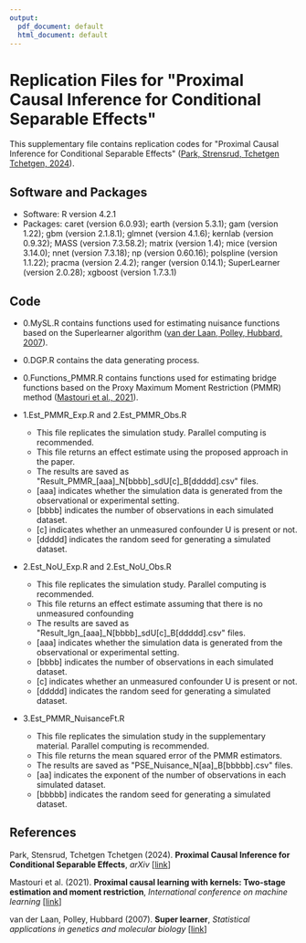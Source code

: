 ```yaml
---
output:
  pdf_document: default
  html_document: default
---
```

# Replication Files for "Proximal Causal Inference for  Conditional Separable Effects"

This supplementary file contains replication codes for "Proximal Causal Inference for  Conditional Separable Effects" ([Park, Strensrud, Tchetgen Tchetgen, 2024](Link "PCSE")).

## Software and Packages

* Software: R version 4.2.1
* Packages: caret (version 6.0.93); earth (version 5.3.1); gam (version 1.22); gbm (version 2.1.8.1); glmnet (version 4.1.6); kernlab (version 0.9.32); MASS (version 7.3.58.2); matrix (version 1.4); mice (version 3.14.0); nnet (version 7.3.18); np (version 0.60.16); polspline (version 1.1.22); pracma (version 2.4.2); ranger (version 0.14.1); SuperLearner (version 2.0.28); xgboost (version 1.7.3.1)

## Code

* 0.MySL.R contains functions used for estimating nuisance functions based on the Superlearner algorithm ([van der Laan, Polley, Hubbard, 2007](https://www.degruyter.com/document/doi/10.2202/1544-6115.1309/html "SL")).

* 0.DGP.R contains the data generating process.  

* 0.Functions\_PMMR.R contains functions used for estimating bridge functions based on the Proxy Maximum Moment Restriction (PMMR) method ([Mastouri et al., 2021](https://proceedings.mlr.press/v139/mastouri21a.html "PMMR")).  

* 1.Est\_PMMR\_Exp.R and 2.Est\_PMMR\_Obs.R 
	* This file replicates the simulation study. Parallel computing is recommended. 
	* This file returns an effect estimate using the proposed approach in the paper.
	* The results are saved as "Result_PMMR_[aaa]_N[bbbb]_sdU[c]_B[ddddd].csv" files.
	* [aaa] indicates whether the simulation data is generated from the observational or experimental setting.
	* [bbbb] indicates the number of observations in each simulated dataset.
	* [c] indicates whether an unmeasured confounder U is present or not.
	* [ddddd] indicates the random seed for generating a simulated dataset.

* 2.Est\_NoU\_Exp.R and 2.Est\_NoU\_Obs.R 
	* This file replicates the simulation study. Parallel computing is recommended. 
	* This file returns an effect estimate assuming that there is no unmeasured confounding 
	* The results are saved as "Result_Ign_[aaa]_N[bbbb]_sdU[c]_B[ddddd].csv" files.
	* [aaa] indicates whether the simulation data is generated from the observational or experimental setting.
	* [bbbb] indicates the number of observations in each simulated dataset.
	* [c] indicates whether an unmeasured confounder U is present or not.
	* [ddddd] indicates the random seed for generating a simulated dataset.

* 3.Est\_PMMR\_NuisanceFt.R
	* This file replicates the simulation study in the supplementary material. Parallel computing is recommended.
	* This file returns the mean squared error of the PMMR estimators. 
	* The results are saved as "PSE_Nuisance_N[aa]_B[bbbbb].csv" files.
	* [aa] indicates the exponent of the number of observations in each simulated dataset.
	* [bbbbb] indicates the random seed for generating a simulated dataset.

## References

Park, Stensrud, Tchetgen Tchetgen (2024). **Proximal Causal Inference for  Conditional Separable Effects**, _arXiv_ [[link](Link "PCSE")]

Mastouri et al. (2021). **Proximal causal learning with kernels: Two-stage estimation and moment restriction**, _International conference on machine learning_ [[link](https://proceedings.mlr.press/v139/mastouri21a.html "PMMR")]

van der Laan, Polley, Hubbard (2007). **Super learner**, _Statistical applications in genetics and molecular biology_ [[link](https://www.degruyter.com/document/doi/10.2202/1544-6115.1309/html "SL")]
